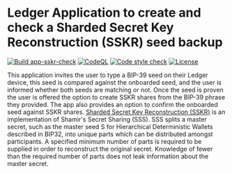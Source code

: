 # Ledger Application to create and check a Sharded Secret Key Reconstruction (SSKR) seed backup

[![Build app-sskr-check](https://github.com/aido/app-sskr-check/actions/workflows/ci-workflow.yml/badge.svg)](https://github.com/aido/app-sskr-check/actions/workflows/ci-workflow.yml)
[![CodeQL](https://github.com/aido/app-sskr-check/actions/workflows/codeql-workflow.yml/badge.svg)](https://github.com/aido/app-sskr-check/actions/workflows/codeql-workflow.yml)
[![Code style check](https://github.com/aido/app-sskr-check/actions/workflows/lint-workflow.yml/badge.svg)](https://github.com/aido/app-sskr-check/actions/workflows/lint-workflow.yml)
[![License](https://img.shields.io/github/license/aido/app-sskr-check)](https://github.com/aido/app-sskr-check/blob/develop/LICENSE)

This application invites the user to type a BIP-39 seed on their Ledger device, this seed is compared against the onboarded seed, and the user is informed whether both seeds are matching or not. Once the seed is proven the user is offered the option to create SSKR shares from the BIP-39 phrase they provided.
The app also provides an option to confirm the onboarded seed against SSKR shares. 
[Sharded Secret Key Reconstruction (SSKR)](https://github.com/BlockchainCommons/Research/blob/master/papers/bcr-2020-011-sskr.md) is an implementation of Shamir's Secret Sharing (SSS). SSS splits a master secret, such as the master seed S for Hierarchical Deterministic Wallets described in BIP32, into unique parts which can be distributed amongst participants. A specified minimum number of parts is required to be supplied in order to reconstruct the original secret. Knowledge of fewer than the required number of parts does not leak information about the master secret.

